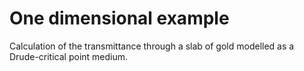 # One dimensional example
Calculation of the transmittance through a slab of gold modelled as a Drude-critical point medium. 
